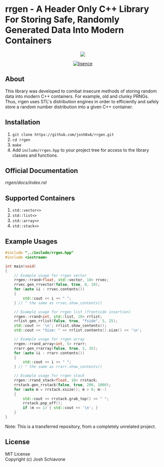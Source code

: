 # rrgen - A Header Only C++ Library For Storing Safe, Randomly Generated Data Into Modern Containers 
<p align="center">
    <img src="https://raw.githubusercontent.com/josh0xA/rrgen/master/docs/rrgen_logo.png"/></a>
</p>
<p align="center">
    <a href="https://lbesson.mit-license.org/" target="_blank"><img src="https://img.shields.io/badge/License-MIT-blue.svg" alt="lisence" /></a>
</p>

## About
This library was developed to combat insecure methods of storing random data into modern C++ containers. For example, old and clunky PRNGs. Thus, rrgen uses STL's distribution engines in order to efficiently and safely store a random number distribution into a given C++ container. 

## Installation
1) ``git clone https://github.com/josh0xA/rrgen.git`` <br/>
2) ``cd rrgen``<br/>
3) ``make``<br/>
4) Add ``include/rrgen.hpp`` to your project tree for access to the library classes and functions.<br/>

## Official Documentation
*rrgen/docs/index.rst*

## Supported Containers
1) ``std::vector<>``<br/>
2) ``std::list<>``<br/>
3) ``std::array<>``<br/>
4) ``std::stack<>``<br/>

## Example Usages
```cpp
#include "../include/rrgen.hpp"
#include <iostream>

int main(void)
{
    // Example usage for rrgen vector
    rrgen::rrand<float, std::vector, 10> rrvec;
    rrvec.gen_rrvector(false, true, 0, 10);
    for (auto &i : rrvec.contents())
    {
        std::cout << i << " ";
    } // ^ the same as rrvec.show_contents()

    // Example usage for rrgen list (frontside insertion)
    rrgen::rrand<int, std::list, 10> rrlist;
    rrlist.gen_rrlist(false, true, "fside", 5, 25);
    std::cout << '\n'; rrlist.show_contents();
    std::cout << "Size: " << rrlist.contents().size() << '\n';

    // Example usage for rrgen array
    rrgen::rrand_array<int, 5> rrarr;
    rrarr.gen_rrarray(false, true, 5, 35);
    for (auto &i : rrarr.contents())
    {
        std::cout << i << " ";
    } // ^ the same as rrarr.show_contents()

    // Example usage for rrgen stack 
    rrgen::rrand_stack<float, 10> rrstack;
    rrstack.gen_rrstack(false, true, 200, 1000);
    for (auto m = rrstack.xsize(); m > 0; m--)
    {
        std::cout << rrstack.grab_top() << " ";
        rrstack.pop_off();
        if (m == 1) { std::cout << '\n'; }
    } 
}
```
Note: This is a transferred repository, from a completely unrelated project. 

## License 
MIT License <br/>
Copyright (c) Josh Schiavone 
